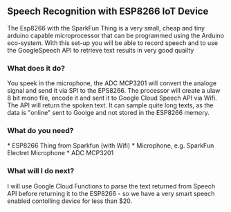 <h2>Speech Recognition with ESP8266 IoT Device</h2>

The Esp8266 with the SparkFun Thing is a very small, cheap and tiny arduino capable microprocessor that can be programmed using the Arduino eco-system. With this set-up you will be able to record speech and to use the GoogleSpeech API to retrieve text results in very good quailty

<h3>What does it do?</h3>
You speek in the microphone, the ADC MCP3201 will convert the analoge signal and send it via SPI to the EPS8266. The processor will create a ulaw 8 bit mono file, encode it and sent it to Google Cloud Speech API via Wifi. The API will return the spoken text. It can sample quite long texts, as the data is "online" sent to Goolge and not stored in the ESP8266 memory.

<h3>What do you need?</h3>
* ESP8266 Thing from Sparkfun (with Wifi)
* Microphone, e.g. SparkFun Electret Microphone 
* ADC MCP3201

<h3>What will I do next?</h3>
I will use Google Cloud Functions to parse the text returned from Speech API before returning it to the ESP8266 - so we have a very smart speech enabled contolling device for less than $20.








